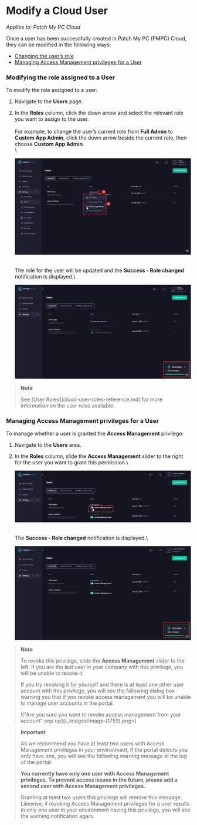 # Modify a Cloud User

_Applies to: Patch My PC Cloud_

Once a user has been successfully created in Patch My PC (PMPC) Cloud, they can be modified in the following ways:

* [Changing the user’s role](modify-a-cloud-user.md#modifying-the-role-assigned-to-a-user)
* [Managing Access Management privileges for a User](modify-a-cloud-user.md#managing-access-management-privileges-for-a-user)

### Modifying the role assigned to a User

To modify the role assigned to a user:

1. Navigate to the <strong>Users</strong> page.
2.  In the <strong>Roles</strong> column, click the down arrow and select the relevant role you want to assign to the user.\
    \
    For example, to change the user’s current role from <strong>Full Admin</strong> to <strong>Custom App Admin</strong>, click the down arrow beside the current role, then choose <strong>Custom App Admin</strong>.\
    \


    ![Selecting the required user role from the list of roles dropdown](/_images/image-(2118).png "Selecting the required user role from the list of roles dropdown")

    \
    The role for the user will be updated and the <strong>Success - Role changed</strong> notification is displayed.\


    ![“Success - Role changed” notification](/_images/image-(1648).png "“Success - Role changed” notification")

<blockquote class="wp-block-quote">
<p><strong>Note</strong></p>
<p>See [User Roles](cloud-user-roles-reference.md) for more information on the user roles available.</p>
</blockquote>

### Managing Access Management privileges for a User

To manage whether a user is granted the <strong>Access Management</strong> privilege:

1. Navigate to the <strong>Users</strong> area.
2.  In the <strong>Roles</strong> column, slide the <strong>Access Management</strong> slider to the right for the user you want to grant this permission.\


    ![Using the slider to grant “Access Management” privileges](/_images/image-(1649).png "Using the slider to grant “Access Management” privileges")

    \
    The <strong>Success - Role changed</strong> notification is displayed.\


    ![The “Success - Role changed&#x22; notification](/_images/image-(1650).png "The “Success - Role changed&#x22; notification")

<blockquote class="wp-block-quote">
<p><strong>Note</strong></p>
<p>To revoke this privilege, slide the <strong>Access Management</strong> slider to the left. If you are the last user in your company with this privilege, you will be unable to revoke it.</p>
<p>If you try revoking it for yourself and there is at least one other user account with this privilege, you will see the following dialog box warning you that if you revoke access management you will be unable to manage user accounts in the portal.</p>
<p>!["Are you sure you want to revoke access management from your account" pop up](/_images/image-(1759).png>)&#x20;</p>
</blockquote>

<blockquote class="wp-block-quote">
<p><strong>Important</strong></p>
<p>As we recommend you have at least two users with Access Management privileges in your environment, if the portal detects you only have one, you will see the following warning message at the top of the portal:</p>
<p><strong>You currently have only one user with Access Management privileges. To prevent access issues in the future, please add a second user with Access Management privileges.</strong></p>
<p>Granting at least two users this privilege will remove this message. Likewise, if revoking Access Management privileges for a user results in only one user in your environment having this privilege, you will see the warning notification again.</p>
</blockquote>